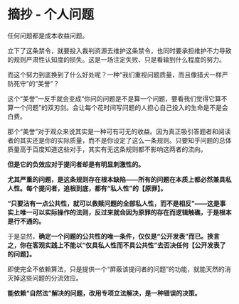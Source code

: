 # 摘抄 - 个人问题



任何问题都是成本收益问题。

立下了这条禁令，就要投入裁判资源去维护这条禁令，也同时要承担维护不力导致的规则严肃性认知度的损失。这是一场注定失败、只是看输到什么程度的努力。

而这个努力到底换到了什么好处呢？一种“我们重视问题质量，而且像猎犬一样严防死守”的“美誉”？

这个“美誉”一反手就会变成“你问的问题是不是算一个问题，要看我们觉得它算不算一个问题”的双刃剑。会让每个花时间写问题的人担心自己投入的生命是不是会白费。

那个“美誉”对于观众来说其实是一种可有可无的收益。因为真正吸引答题者和阅读者的其实还是你的实际质量，而不是你设定了这么一条规则。只要知乎问题的总体质量高于百度知道这些对手，其实有无这条规则都不影响这两者的流向。

**但是它的负效应对于提问者却是有明显刺激性的。**

**尤其严重的问题，是这条规则存在根本缺陷——所有的问题在本质上都必然兼具私人性。每个提问者，追根到底，都有“私人性”的【原罪】。**

**“只要沾有一点公共性，就可以救赎问题的全部私人性，而不是相反”——这是事实上唯一可以实际操作的法则，反过来就会因为原罪的存在而逻辑触礁，于是根本是行不通的。**

于是显然，**确定一个问题的公共性的唯一条件，仅仅是“公开发表”而已。换言之，你在客观实践上不能以“仅具私人性而不具公共性”去否决任何【公开发表了的问题】。**


即使完全不依赖算法，只是提供一个“屏蔽该提问者的问题”的功能，就能天然的消灭掉这些问题的分流效应。

**能依赖“自然法”解决的问题，改用专项立法解决，是一种错误的决策。**